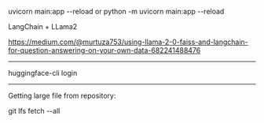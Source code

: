 uvicorn main:app --reload
or
python -m uvicorn main:app  --reload

LangChain + LLama2

https://medium.com/@murtuza753/using-llama-2-0-faiss-and-langchain-for-question-answering-on-your-own-data-682241488476


____

huggingface-cli login



____

Getting large file from repository:

git lfs fetch --all
